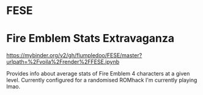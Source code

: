# FESE
Fire Emblem Stats Extravaganza
==============================

https://mybinder.org/v2/gh/flumpledoo/FESE/master?urlpath=%2Fvoila%2Frender%2FFESE.ipynb

Provides info about average stats of Fire Emblem 4 characters at a given level. Currently configured for a randomised ROMhack I'm currently playing lmao.
